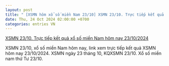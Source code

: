 ```yaml
---
layout: post
title: " [XSMN hôm xổ số miền Nam 23/10] XSMN 23/10. Trực tiếp kết quả xổ số miền Nam hôm nay 23/10/2024"
date: Thu, 24 Oct 2024 02:00:00 +0700
categories: entries VN
---
```

[XSMN 23/10. Trực tiếp kết quả xổ số miền Nam hôm nay 23/10/2024](https://congthuong.vn/xsmn-2310-truc-tiep-ket-qua-xo-so-mien-nam-hom-nay-23102024-xsmn-thu-4-kqxsmn-ngay-2310-354005.html)

XSMN 23/10, xổ số miền Nam hôm nay, link xem trực tiếp kết quả XSMN hôm nay 23/10/2024. XSMN ngày 23 tháng 10, KQXSMN 23/10. Xổ số miền nam thứ Tư 23/10.

